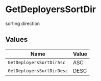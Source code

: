 # GetDeployersSortDir

sorting direction


## Values

| Name                      | Value                     |
| ------------------------- | ------------------------- |
| `GetDeployersSortDirAsc`  | ASC                       |
| `GetDeployersSortDirDesc` | DESC                      |